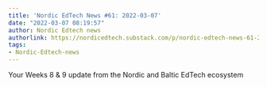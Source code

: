 ```yaml
---
title: 'Nordic EdTech News #61: 2022-03-07'
date: "2022-03-07 08:19:57"
author: Nordic Edtech news
authorlink: https://nordicedtech.substack.com/p/nordic-edtech-news-61-2022-03-07
tags:
- Nordic-Edtech-news
---
```

Your Weeks 8 & 9 update from the Nordic and Baltic EdTech ecosystem